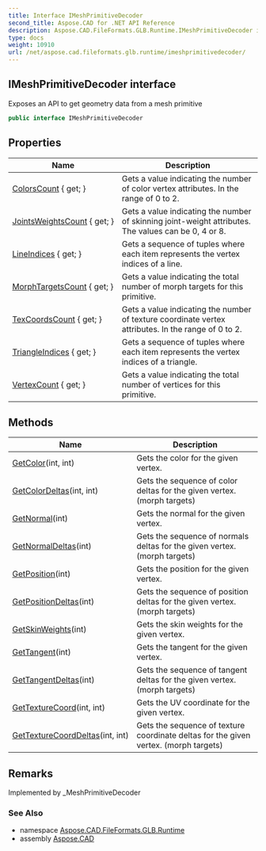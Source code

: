 ```yaml
---
title: Interface IMeshPrimitiveDecoder
second_title: Aspose.CAD for .NET API Reference
description: Aspose.CAD.FileFormats.GLB.Runtime.IMeshPrimitiveDecoder interface. Exposes an API to get geometry data from a mesh primitive
type: docs
weight: 10910
url: /net/aspose.cad.fileformats.glb.runtime/imeshprimitivedecoder/
---
```

## IMeshPrimitiveDecoder interface

Exposes an API to get geometry data from a mesh primitive

```csharp
public interface IMeshPrimitiveDecoder
```

## Properties

| Name | Description |
| --- | --- |
| [ColorsCount](../../aspose.cad.fileformats.glb.runtime/imeshprimitivedecoder/colorscount/) { get; } | Gets a value indicating the number of color vertex attributes. In the range of 0 to 2. |
| [JointsWeightsCount](../../aspose.cad.fileformats.glb.runtime/imeshprimitivedecoder/jointsweightscount/) { get; } | Gets a value indicating the number of skinning joint-weight attributes. The values can be 0, 4 or 8. |
| [LineIndices](../../aspose.cad.fileformats.glb.runtime/imeshprimitivedecoder/lineindices/) { get; } | Gets a sequence of tuples where each item represents the vertex indices of a line. |
| [MorphTargetsCount](../../aspose.cad.fileformats.glb.runtime/imeshprimitivedecoder/morphtargetscount/) { get; } | Gets a value indicating the total number of morph targets for this primitive. |
| [TexCoordsCount](../../aspose.cad.fileformats.glb.runtime/imeshprimitivedecoder/texcoordscount/) { get; } | Gets a value indicating the number of texture coordinate vertex attributes. In the range of 0 to 2. |
| [TriangleIndices](../../aspose.cad.fileformats.glb.runtime/imeshprimitivedecoder/triangleindices/) { get; } | Gets a sequence of tuples where each item represents the vertex indices of a triangle. |
| [VertexCount](../../aspose.cad.fileformats.glb.runtime/imeshprimitivedecoder/vertexcount/) { get; } | Gets a value indicating the total number of vertices for this primitive. |

## Methods

| Name | Description |
| --- | --- |
| [GetColor](../../aspose.cad.fileformats.glb.runtime/imeshprimitivedecoder/getcolor/)(int, int) | Gets the color for the given vertex. |
| [GetColorDeltas](../../aspose.cad.fileformats.glb.runtime/imeshprimitivedecoder/getcolordeltas/)(int, int) | Gets the sequence of color deltas for the given vertex. (morph targets) |
| [GetNormal](../../aspose.cad.fileformats.glb.runtime/imeshprimitivedecoder/getnormal/)(int) | Gets the normal for the given vertex. |
| [GetNormalDeltas](../../aspose.cad.fileformats.glb.runtime/imeshprimitivedecoder/getnormaldeltas/)(int) | Gets the sequence of normals deltas for the given vertex. (morph targets) |
| [GetPosition](../../aspose.cad.fileformats.glb.runtime/imeshprimitivedecoder/getposition/)(int) | Gets the position for the given vertex. |
| [GetPositionDeltas](../../aspose.cad.fileformats.glb.runtime/imeshprimitivedecoder/getpositiondeltas/)(int) | Gets the sequence of position deltas for the given vertex. (morph targets) |
| [GetSkinWeights](../../aspose.cad.fileformats.glb.runtime/imeshprimitivedecoder/getskinweights/)(int) | Gets the skin weights for the given vertex. |
| [GetTangent](../../aspose.cad.fileformats.glb.runtime/imeshprimitivedecoder/gettangent/)(int) | Gets the tangent for the given vertex. |
| [GetTangentDeltas](../../aspose.cad.fileformats.glb.runtime/imeshprimitivedecoder/gettangentdeltas/)(int) | Gets the sequence of tangent deltas for the given vertex. (morph targets) |
| [GetTextureCoord](../../aspose.cad.fileformats.glb.runtime/imeshprimitivedecoder/gettexturecoord/)(int, int) | Gets the UV coordinate for the given vertex. |
| [GetTextureCoordDeltas](../../aspose.cad.fileformats.glb.runtime/imeshprimitivedecoder/gettexturecoorddeltas/)(int, int) | Gets the sequence of texture coordinate deltas for the given vertex. (morph targets) |

## Remarks

Implemented by _MeshPrimitiveDecoder

### See Also

* namespace [Aspose.CAD.FileFormats.GLB.Runtime](../../aspose.cad.fileformats.glb.runtime/)
* assembly [Aspose.CAD](../../)


